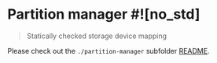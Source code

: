# Partition manager #![no_std]

> Statically checked storage device mapping

Please check out the `./partition-manager` subfolder [README](./partition-manager/README.md).